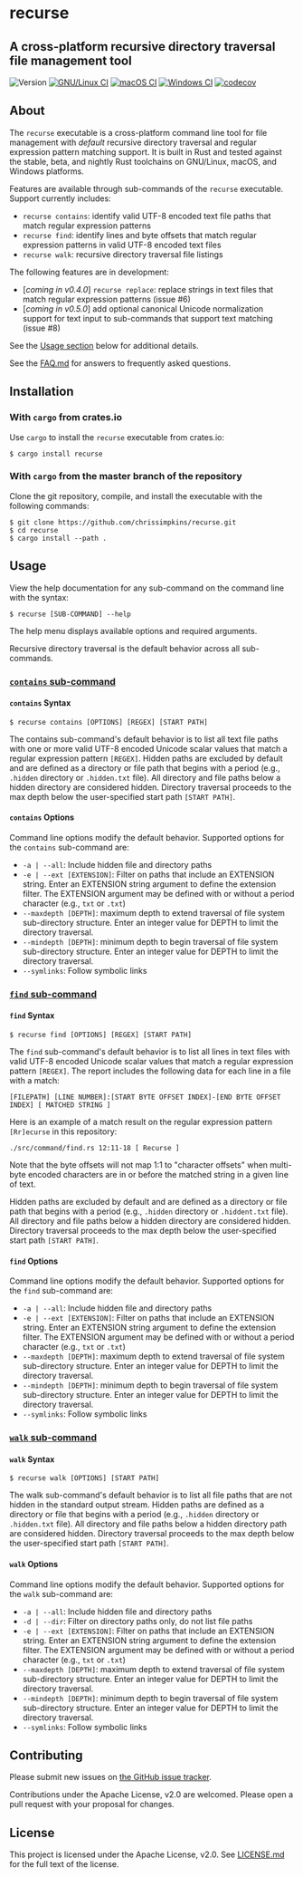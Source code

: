 # recurse

## A cross-platform recursive directory traversal file management tool

![Version](https://img.shields.io/github/v/release/chrissimpkins/recurse?sort=semver)
[![GNU/Linux CI](https://github.com/chrissimpkins/recurse/workflows/GNU/Linux%20CI/badge.svg)](https://github.com/chrissimpkins/recurse/actions?query=workflow%3A%22GNU%2FLinux+CI%22)
[![macOS CI](https://github.com/chrissimpkins/recurse/workflows/macOS%20CI/badge.svg)](https://github.com/chrissimpkins/recurse/actions?query=workflow%3A%22macOS+CI%22)
[![Windows CI](https://github.com/chrissimpkins/recurse/workflows/Windows%20CI/badge.svg)](https://github.com/chrissimpkins/recurse/actions?query=workflow%3A%22Windows+CI%22)
[![codecov](https://codecov.io/gh/chrissimpkins/recurse/branch/master/graph/badge.svg)](https://codecov.io/gh/chrissimpkins/recurse)

## About

The `recurse` executable is a cross-platform command line tool for file management with *default* recursive directory traversal and regular expression pattern matching support.  It is built in Rust and tested against the stable, beta, and nightly Rust toolchains on GNU/Linux, macOS, and Windows platforms.

Features are available through sub-commands of the `recurse` executable. Support currently includes:

- `recurse contains`: identify valid UTF-8 encoded text file paths that match regular expression patterns
- `recurse find`: identify lines and byte offsets that match regular expression patterns in valid UTF-8 encoded text files
- `recurse walk`: recursive directory traversal file listings

The following features are in development:

- [*coming in v0.4.0*] `recurse replace`: replace strings in text files that match regular expression patterns (issue #6)
- [*coming in v0.5.0*] add optional canonical Unicode normalization support for text input to sub-commands that support text matching (issue #8)

See the [Usage section](#usage) below for additional details.

See the [FAQ.md](FAQ.md) for answers to frequently asked questions.

## Installation

### With `cargo` from crates.io

Use `cargo` to install the `recurse` executable from crates.io:

```
$ cargo install recurse
```

### With `cargo` from the master branch of the repository

Clone the git repository, compile, and install the executable with the following commands:

```
$ git clone https://github.com/chrissimpkins/recurse.git
$ cd recurse
$ cargo install --path .
```

## Usage

View the help documentation for any sub-command on the command line with the syntax:

```
$ recurse [SUB-COMMAND] --help
```

The help menu displays available options and required arguments.

Recursive directory traversal is the default behavior across all sub-commands.  

### [`contains` sub-command]()

#### `contains` Syntax

```
$ recurse contains [OPTIONS] [REGEX] [START PATH]
```

The contains sub-command's default behavior is to list all text file paths with one or more valid UTF-8 encoded Unicode scalar values that match a regular expression pattern `[REGEX]`.  Hidden paths are excluded by default and are defined as a directory or file path that begins with a period (e.g., `.hidden` directory or `.hidden.txt` file).  All directory and file paths below a hidden directory are considered hidden.  Directory traversal proceeds to the max depth below the user-specified start path `[START PATH]`.

#### `contains` Options

Command line options modify the default behavior. Supported options for the `contains` sub-command are:

- `-a | --all`: Include hidden file and directory paths
- `-e | --ext [EXTENSION]`: Filter on paths that include an EXTENSION string.  Enter an EXTENSION string argument to define the extension filter.  The EXTENSION argument may be defined with or without a period character (e.g., `txt` or `.txt`)
- `--maxdepth [DEPTH]`: maximum depth to extend traversal of file system sub-directory structure.  Enter an integer value for DEPTH to limit the directory traversal.
- `--mindepth [DEPTH]`: minimum depth to begin traversal of file system sub-directory structure.  Enter an integer value for DEPTH to limit the directory traversal.
- `--symlinks`: Follow symbolic links

### [`find` sub-command]()

#### `find` Syntax

```
$ recurse find [OPTIONS] [REGEX] [START PATH]
```

The `find` sub-command's default behavior is to list all lines in text files with valid UTF-8 encoded Unicode scalar values that match a regular expression pattern `[REGEX]`.  The report includes the following data for each line in a file with a match:

```
[FILEPATH] [LINE NUMBER]:[START BYTE OFFSET INDEX]-[END BYTE OFFSET INDEX] [ MATCHED STRING ]
```

Here is an example of a match result on the regular expression pattern `[Rr]ecurse` in this repository:

```
./src/command/find.rs 12:11-18 [ Recurse ]
```

Note that the byte offsets will not map 1:1 to "character offsets" when multi-byte encoded characters are in or before the matched string in a given line of text.

Hidden paths are excluded by default and are defined as a directory or file path that begins with a period (e.g., `.hidden` directory or `.hiddent.txt` file).  All directory and file paths below a hidden directory are considered hidden.  Directory traversal proceeds to the max depth below the user-specified start path `[START PATH]`.

#### `find` Options

Command line options modify the default behavior. Supported options for the `find` sub-command are:

- `-a | --all`: Include hidden file and directory paths
- `-e | --ext [EXTENSION]`: Filter on paths that include an EXTENSION string.  Enter an EXTENSION string argument to define the extension filter.  The EXTENSION argument may be defined with or without a period character (e.g., `txt` or `.txt`)
- `--maxdepth [DEPTH]`: maximum depth to extend traversal of file system sub-directory structure.  Enter an integer value for DEPTH to limit the directory traversal.
- `--mindepth [DEPTH]`: minimum depth to begin traversal of file system sub-directory structure.  Enter an integer value for DEPTH to limit the directory traversal.
- `--symlinks`: Follow symbolic links

### [`walk` sub-command]()

#### `walk` Syntax

```
$ recurse walk [OPTIONS] [START PATH]
```

The walk sub-command's default behavior is to list all file paths that are not hidden in the standard output stream.  Hidden paths are defined as a directory or file that begins with a period (e.g., `.hidden` directory or `.hidden.txt` file).  All directory and file paths below a hidden directory path are considered hidden.  Directory traversal proceeds to the max depth below the user-specified start path `[START PATH]`.

#### `walk` Options

Command line options modify the default behavior. Supported options for the `walk` sub-command are:

- `-a | --all`: Include hidden file and directory paths
- `-d | --dir`: Filter on directory paths only, do not list file paths
- `-e | --ext [EXTENSION]`: Filter on paths that include an EXTENSION string.  Enter an EXTENSION string argument to define the extension filter.  The EXTENSION argument may be defined with or without a period character (e.g., `txt` or `.txt`)
- `--maxdepth [DEPTH]`: maximum depth to extend traversal of file system sub-directory structure.  Enter an integer value for DEPTH to limit the directory traversal.
- `--mindepth [DEPTH]`: minimum depth to begin traversal of file system sub-directory structure.  Enter an integer value for DEPTH to limit the directory traversal.
- `--symlinks`: Follow symbolic links

## Contributing

Please submit new issues on [the GitHub issue tracker](https://github.com/chrissimpkins/recurse/issues).

Contributions under the Apache License, v2.0 are welcomed.  Please open a pull request with your proposal for changes.  

## License

This project is licensed under the Apache License, v2.0.  See [LICENSE.md](LICENSE.md) for the full text of the license.

